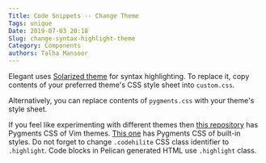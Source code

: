 ```yaml
---
Title: Code Snippets -- Change Theme
Tags: unique
Date: 2019-07-03 20:18
Slug: change-syntax-highlight-theme
Category: Components
authors: Talha Mansoor
---
```


Elegant uses [Solarized theme](http://ethanschoonover.com/solarized) for syntax
highlighting. To replace it, copy contents of your preferred theme's CSS style
sheet into `custom.css`.

Alternatively, you can replace contents of `pygments.css` with your theme's
style sheet.

If you feel like experimenting with different themes then [this
repository](https://github.com/uraimo/pygments-vimstyles) has Pygments CSS of
Vim themes. [This one](https://github.com/richleland/pygments-css) has Pygments
CSS of built-in styles. Do not forget to change `.codehilite` CSS class
identifier to `.highlight`. Code blocks in Pelican generated HTML use
`.highlight` class.
